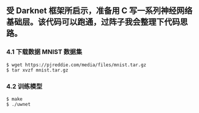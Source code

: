 ## 受 Darknet 框架所启示，准备用 C 写一系列神经网络基础层。该代码可以跑通，过阵子我会整理下代码思路。

### 4.1 下载数据 MNIST 数据集
```
$ wget https://pjreddie.com/media/files/mnist.tar.gz
$ tar xvzf mnist.tar.gz
```

### 4.2 训练模型

```
$ make
$ ./uwnet
```
